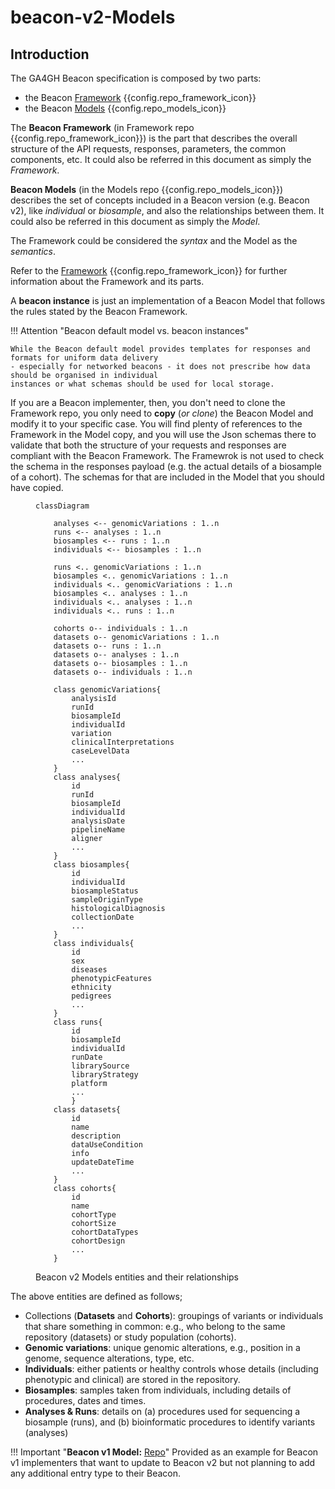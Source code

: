 # beacon-v2-Models

## Introduction

The GA4GH Beacon specification is composed by two parts:

* the Beacon [Framework](framework.md) {{config.repo_framework_icon}}
* the Beacon [Models](models.md) {{config.repo_models_icon}}

The **Beacon Framework** (in Framework repo {{config.repo_framework_icon}}) is the part that describes the overall structure of the API requests, responses, parameters, the common components, etc. It could also be referred in this document as simply the *Framework*.

**Beacon Models** (in the Models repo {{config.repo_models_icon}}) describes the set of concepts included in a Beacon version (e.g. Beacon v2), like *individual* or *biosample*, and also the relationships between them. It could also be referred in this document as simply the *Model*.

The Framework could be considered the *syntax* and the Model as the *semantics*. 

Refer to the [Framework](framework.md) {{config.repo_framework_icon}} for further information about the Framework and its parts.

A **beacon instance** is just an implementation of a Beacon Model that follows the rules stated by the Beacon Framework.

!!! Attention "Beacon default model vs. beacon instances"

    While the Beacon default model provides templates for responses and formats for uniform data delivery
    - especially for networked beacons - it does not prescribe how data should be organised in individual
    instances or what schemas should be used for local storage. 

If you are a Beacon implementer, then, you don't need to clone the Framework repo, you only need to **copy** (*or clone*) the Beacon Model and modify it to your specific case. You will find plenty of references to the Framework in the Model copy, and you will use the Json schemas there to validate that both the structure of your requests and responses are compliant with the Beacon Framework. The Framewrok is not used to check the schema in the responses payload (e.g. the actual details of a biosample of a cohort). The schemas for that are included in the Model that you should have copied.


<figure markdown>

``` mermaid
classDiagram

    analyses <-- genomicVariations : 1..n
    runs <-- analyses : 1..n
    biosamples <-- runs : 1..n
    individuals <-- biosamples : 1..n

    runs <.. genomicVariations : 1..n
    biosamples <.. genomicVariations : 1..n
    individuals <.. genomicVariations : 1..n
    biosamples <.. analyses : 1..n
    individuals <.. analyses : 1..n
    individuals <.. runs : 1..n

    cohorts o-- individuals : 1..n
    datasets o-- genomicVariations : 1..n
    datasets o-- runs : 1..n
    datasets o-- analyses : 1..n
    datasets o-- biosamples : 1..n
    datasets o-- individuals : 1..n

    class genomicVariations{
        analysisId
        runId
        biosampleId
        individualId
        variation
        clinicalInterpretations
        caseLevelData
        ...
    }
    class analyses{
        id
        runId
        biosampleId
        individualId
        analysisDate
        pipelineName
        aligner
        ...
    }
    class biosamples{
        id
        individualId
        biosampleStatus
        sampleOriginType
        histologicalDiagnosis
        collectionDate
        ...
    }
    class individuals{
        id
        sex
        diseases
        phenotypicFeatures
        ethnicity
        pedigrees
        ...
    }
    class runs{
        id
        biosampleId
        individualId
        runDate
        librarySource
        libraryStrategy
        platform
        ...
        }
    class datasets{
        id
        name
        description
        dataUseCondition
        info
        updateDateTime
        ...
    }
    class cohorts{
        id
        name
        cohortType
        cohortSize
        cohortDataTypes
        cohortDesign
        ...
    }
```
  <figcaption>Beacon v2 Models entities and their relationships</figcaption>
</figure>

The above entities are defined as follows;

  * Collections (**Datasets** and **Cohorts**): groupings of variants or individuals that share something in common: e.g., who belong to the same repository (datasets) or study population (cohorts).
  * **Genomic variations**: unique genomic alterations, e.g., position in a genome, sequence alterations, type, etc.
  * **Individuals**: either patients or healthy controls whose details (including phenotypic and clinical) are stored in the repository.
  * **Biosamples**: samples taken from individuals, including details of procedures, dates and times.
  * **Analyses & Runs**: details on (a) procedures used for sequencing a biosample (runs), and (b) bioinformatic procedures to identify variants (analyses)

!!! Important "**Beacon v1 Model:** [Repo](https://github.com/ga4gh-beacon/Model-BEACON-v1)"
    Provided as an example for Beacon v1 implementers that want to update to Beacon v2 but not planning to add any additional entry type to their Beacon.
